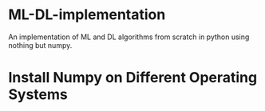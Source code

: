# ML-DL-implementation
An implementation of ML and DL algorithms from scratch in python using nothing but numpy.

# Install Numpy on Different Operating Systems

